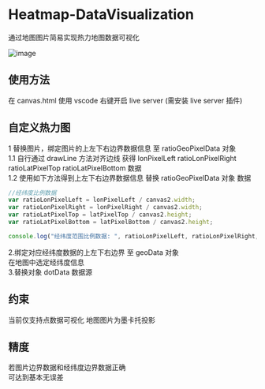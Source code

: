 # Heatmap-DataVisualization
通过地图图片简易实现热力地图数据可视化    

![image](https://user-images.githubusercontent.com/64928288/166636707-f0cc90bd-64fa-4390-9bca-fd835d480e94.png)   
## 使用方法
在 canvas.html 使用 vscode 右键开启 live server (需安装 live server 插件) 
## 自定义热力图
1 替换图片，绑定图片的上左下右边界数据信息 至 ratioGeoPixelData 对象   
1.1 自行通过 drawLine 方法对齐边线 获得 lonPixelLeft ratioLonPixelRight ratioLatPixelTop ratioLatPixelBottom 数据    
1.2 使用如下方法得到上左下右边界数据信息 替换 ratioGeoPixelData 对象 数据   
```js
//经纬度比例数据
var ratioLonPixelLeft = lonPixelLeft / canvas2.width;
var ratioLonPixelRight = lonPixelRight / canvas2.width;
var ratioLatPixelTop = latPixelTop / canvas2.height;
var ratioLatPixelBottom = latPixelBottom / canvas2.height;

console.log("经纬度范围比例数据: ", ratioLonPixelLeft, ratioLonPixelRight, ratioLatPixelTop, ratioLatPixelBottom);
```
2.绑定对应经纬度数据的上左下右边界 至 geoData 对象   
在地图中选定经纬度信息   
3.替换对象 dotData 数据源      
## 约束
当前仅支持点数据可视化 地图图片为墨卡托投影   
## 精度
若图片边界数据和经纬度边界数据正确   
可达到基本无误差

